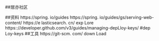 ##居亦社区

##资料
https://spring. io/guides
https://spring. io/guides/gs/serving-web-content/
https://e lasticsearch. cn/ exp Lore
https:://developer.github.com/v3/guides/managing-depLloy-keys/ #dep Loy-keys
##工具
https://git-scm. com/ down Load
